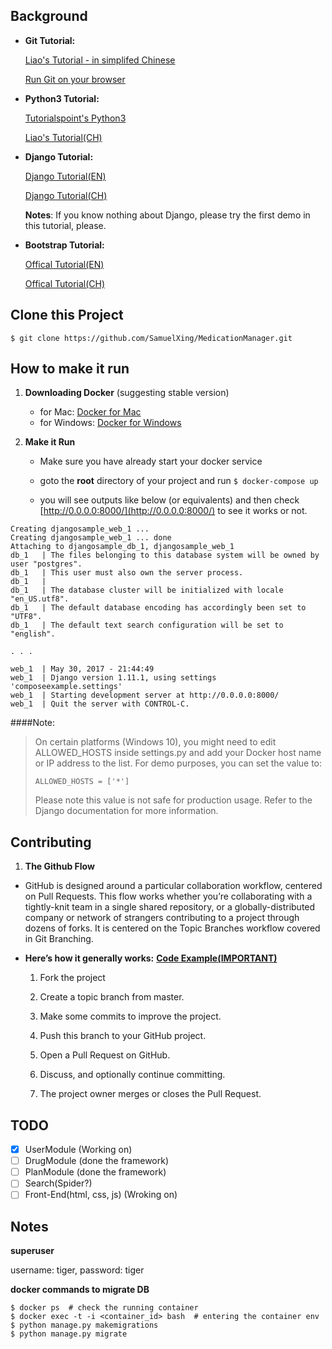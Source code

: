 ## Background

- **Git Tutorial:**

	[Liao's Tutorial - in simplifed Chinese](https://www.liaoxuefeng.com/wiki/0013739516305929606dd18361248578c67b8067c8c017b000)
	
	[Run Git on your browser](https://try.github.io/)

- **Python3 Tutorial:**

	[Tutorialspoint's Python3](https://www.tutorialspoint.com/python3/)
	
	[Liao's Tutorial(CH)](https://www.liaoxuefeng.com/wiki/0014316089557264a6b348958f449949df42a6d3a2e542c000)
	 
	
- **Django Tutorial:**

	[Django Tutorial(EN)](https://docs.djangoproject.com/en/1.11/releases/1.8.2/)
	
	[Django Tutorial(CH)](http://usyiyi.cn/translate/django_182/index.html)
	
	**Notes**: If you know nothing about Django, please try the first demo in this tutorial, please.

- **Bootstrap Tutorial:**

	[Offical Tutorial(EN)](https://getbootstrap.com/docs/4.0/getting-started/introduction/)
	
	[Offical Tutorial(CH)](http://www.bootcss.com)
	


## Clone this Project
```
$ git clone https://github.com/SamuelXing/MedicationManager.git

```

## How to make it run
1. **Downloading Docker** (suggesting stable version)
	
	- for Mac: [Docker for Mac](https://docs.docker.com/docker-for-mac/install/)
	- for Windows: [Docker for Windows](https://docs.docker.com/docker-for-windows/install/)

2. **Make it Run**
	- Make sure you have already start your docker service
	- goto the **root** directory of your project and run
	```$ docker-compose up``` 
	
	- you will see outputs like below (or equivalents) and then check [http://0.0.0.0:8000/](http://0.0.0.0:8000/) to see it works or not.
	
```djangosample_db_1 is up-to-date
Creating djangosample_web_1 ...
Creating djangosample_web_1 ... done
Attaching to djangosample_db_1, djangosample_web_1
db_1   | The files belonging to this database system will be owned by user "postgres".
db_1   | This user must also own the server process.
db_1   |
db_1   | The database cluster will be initialized with locale "en_US.utf8".
db_1   | The default database encoding has accordingly been set to "UTF8".
db_1   | The default text search configuration will be set to "english".

. . .

web_1  | May 30, 2017 - 21:44:49
web_1  | Django version 1.11.1, using settings 'composeexample.settings'
web_1  | Starting development server at http://0.0.0.0:8000/
web_1  | Quit the server with CONTROL-C.
```
			

####Note:

>On certain platforms (Windows 10), you might need to edit ALLOWED_HOSTS inside settings.py and add your Docker host name or IP address to the list. For demo purposes, you can set the value to:
>
> ```ALLOWED_HOSTS = ['*']```
>
>Please note this value is not safe for production usage. Refer to the Django documentation for more information.


## Contributing
1. **The Github Flow**

-	GitHub is designed around a particular collaboration workflow, centered on Pull Requests. This flow works whether you’re collaborating with a tightly-knit team in a single shared repository, or a globally-distributed company or network of strangers contributing to a project through dozens of forks. It is centered on the Topic Branches workflow covered in Git Branching.

-	**Here’s how it generally works:** **[Code Example(IMPORTANT)](https://akrabat.com/the-beginners-guide-to-contributing-to-a-github-project/)**

	1. Fork the project

	2. Create a topic branch from master.

	3. Make some commits to improve the project.

	4. Push this branch to your GitHub project.

	5. Open a Pull Request on GitHub.

	6. Discuss, and optionally continue committing.

	7. The project owner merges or closes the Pull Request.


## TODO

- [x] UserModule (Working on)
- [ ] DrugModule (done the framework)
- [ ] PlanModule (done the framework)
- [ ] Search(Spider?)
- [ ] Front-End(html, css, js) (Wroking on)

## Notes

**superuser**

username: tiger, password: tiger

**docker commands to migrate DB**

```
$ docker ps  # check the running container
$ docker exec -t -i <container_id> bash  # entering the container env
$ python manage.py makemigrations
$ python manage.py migrate

```
	
